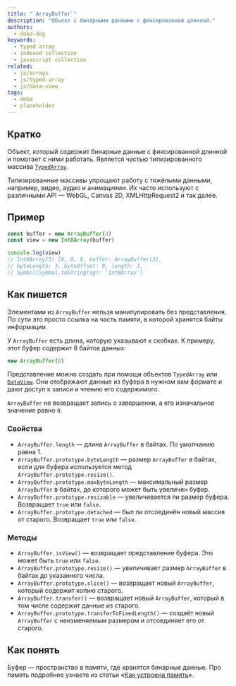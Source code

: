 ```yaml
---
title: "`ArrayBuffer`"
description: "Объект с бинарными данными с фиксированной длинной."
authors:
  - doka-dog
keywords:
  - typed array
  - indexed collection
  - javascript collection
related:
  - js/arrays
  - js/typed-array
  - js/data-view
tags:
  - doka
  - placeholder
---
```


## Кратко

Объект, который содержит бинарные данные с фиксированной длинной и помогает с ними работать. Является частью типизированного массива [`TypedArray`](/js/typed-array/).

Типизированные массивы упрощают работу с тяжёлыми данными, например, видео, аудио и анимациями. Их часто используют с различными API — WebGL, Canvas 2D, XMLHttpRequest2 и так далее.

## Пример

```js
const buffer = new ArrayBuffer(3)
const view = new Int8Array(buffer)

console.log(view)
// Int8Array(3) [0, 0, 0, buffer: ArrayBuffer(3),
// byteLength: 3, byteOffset: 0, length: 3,
// Symbol(Symbol.toStringTag): 'Int8Array']
```

## Как пишется

Элементами из `ArrayBuffer` нельзя манипулировать без представления. По сути это просто ссылка на часть памяти, в которой хранятся байты информации.

У `ArrayBuffer` есть длина, которую указывают к скобках. К примеру, этот буфер содержит 8 байтов данных:

```js
new ArrayBuffer(8)
```

Представление можно создать при помощи объектов `TypedArray` или [`DataView`](/js/data-view/). Они отображают данные из буфера в нужном вам формате и дают доступ к записи и чтению его содержимого.

`ArrayBuffer` не возвращает запись о завершении, а его изначальное значение равно `0`.

### Свойства

- `ArrayBuffer.length` — длина `ArrayBuffer` в байтах. По умолчанию равна 1.
- `ArrayBuffer.prototype.byteLength` — размер `ArrayBuffer` в байтах, если для буфера используется метод `ArrayBuffer.prototype.resize()`.
- `ArrayBuffer.prototype.maxByteLength` — максимальный размер `ArrayBuffer` в байтах, до которого может быть увеличен буфер.
- `ArrayBuffer.prototype.resizable` — увеличивается ли размер буфера. Возвращает `true` или `false`.
- `ArrayBuffer.prototype.detached` — был ли отсоединён новый массив от старого. Возвращает `true` или `false`.

### Методы

- `ArrayBuffer.isView()` — возвращает представление буфера. Это может быть `true` или `false`.
- `ArrayBuffer.prototype.resize()` — увеличивает размер `ArrayBuffer` в байтах до указанного числа.
- `ArrayBuffer.prototype.slice()` — возвращает новый `ArrayBuffer`, который содержит копию старого.
- `ArrayBuffer.transfer()` — возвращает новый `ArrayBuffer`, который в том числе содержит данные из старого.
- `ArrayBuffer.prototype.transferToFixedLength()` — создаёт новый `ArrayBuffer` с неизменяемым размером и отсоединяет его от старого.

## Как понять

Буфер — пространство в памяти, где хранятся бинарные данные. Про память подробнее узнаете из статьи «[Как устроена память](/tools/trivial-memory-model/)».
